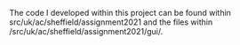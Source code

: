 The code I developed within this project can be found within src/uk/ac/sheffield/assignment2021 and the files within /src/uk/ac/sheffield/assignment2021/gui/.
